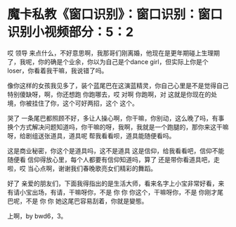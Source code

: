 # 魔卡私教《窗口识别》：窗口识别：窗口识别小视频部分：5：2

哎 领导 来点什么，不好意思啊，我那哥们刚离婚，他现在是更年期碰上生理期了，我呢，你的确是个业余，你以为自己是个dance girl，但实际上你是个loser，你看着我干嘛，我说错了吗。

像你这样的女孩我见多了，装个蓝尾巴在这演蓝精灵，你自己心里是不是觉得自己特别傻缺呀，啊，你还想跑 你跑哪去，哎 对啊 你跑啊，对 这就是你现在的处境，你被挂住了你，这个可好两招，这个 这个。

哭了 一条尾巴都照顾不好，多让人操心啊，你干嘛，你别动，这么晚了吗，有事换个方式解决问题知道吗，你干嘛的呀，我啊，我就是一个跑腿的，那你来这干嘛呀，给剧组送张道具，道具呢 帮我看看呗，道具能随便看吗。

这是商业秘密，你这个是道具吗，这不是道具 这是信仰，给我看看吧，信仰不能随便看 信仰得放心里，每个人都要有信仰知道吗，算了 还是带你看道具吧，走啦，哎 当心点啊，谢谢我们春晚歌亮女们精彩的舞蹈。

好了 亲爱的朋友们，下面我得指出的是生活大师，看来名字上小宝非常好看，来 有请小宝出场，有请，干嘛呀你，不是 你 你 你这个，干嘛呀你，不是 你刚才尾巴呢，不是 你 你 她这尾巴容易刮着，你就是變態。

上啊，by bwd6，3。